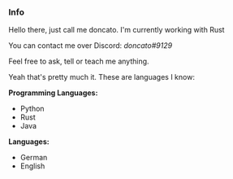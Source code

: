 ### Info
Hello there, just call me doncato.
I'm currently working with Rust

You can contact me over Discord: _doncato#9129_

Feel free to ask, tell or teach me anything.

Yeah that's pretty much it.
These are languages I know: 

**Programming Languages:**
- Python
- Rust
- Java

**Languages:**
- German
- English

<!--
**doncato/doncato** is a ✨ _special_ ✨ repository because its `README.md` (this file) appears on your GitHub profile.

Here are some ideas to get you started:

- 🔭 I’m currently working on ...
- 🌱 I’m currently learning ...
- 👯 I’m looking to collaborate on ...
- 🤔 I’m looking for help with ...
- 💬 Ask me about ...
- 📫 How to reach me: ...
- 😄 Pronouns: ...
- ⚡ Fun fact: ...
-->
